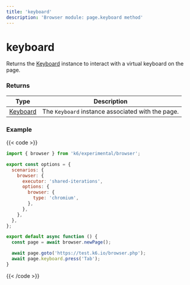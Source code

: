 ```yaml
---
title: 'keyboard'
description: 'Browser module: page.keyboard method'
---
```


# keyboard

Returns the [Keyboard](https://grafana.com/docs/k6/<K6_VERSION>/javascript-api/k6-experimental/browser/keyboard/) instance to interact with a virtual keyboard on the page.

### Returns

| Type                                                                                                  | Description                                       |
| ----------------------------------------------------------------------------------------------------- | ------------------------------------------------- |
| [Keyboard](https://grafana.com/docs/k6/<K6_VERSION>/javascript-api/k6-experimental/browser/keyboard/) | The `Keyboard` instance associated with the page. |

### Example

{{< code >}}

```javascript
import { browser } from 'k6/experimental/browser';

export const options = {
  scenarios: {
    browser: {
      executor: 'shared-iterations',
      options: {
        browser: {
          type: 'chromium',
        },
      },
    },
  },
};

export default async function () {
  const page = await browser.newPage();

  await page.goto('https://test.k6.io/browser.php');
  await page.keyboard.press('Tab');
}
```

{{< /code >}}
